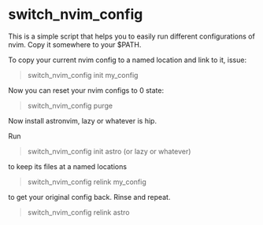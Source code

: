# switch_nvim_config

This is a simple script that helps you to easily run different configurations of nvim.
Copy it somewhere to your $PATH.

To copy your current nvim config to a named location and link to it, issue:
  
  > switch_nvim_config init my_config

Now you can reset your nvim configs to 0 state:

  > switch_nvim_config purge

Now install astronvim, lazy or whatever is hip.

Run

  > switch_nvim_config init astro (or lazy or whatever)

to keep its files at a named locations

  > switch_nvim_config relink my_config

to get your original config back. Rinse and repeat.

  > switch_nvim_config relink astro

